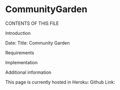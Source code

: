 # CommunityGarden
CONTENTS OF THIS FILE

Introduction


Date: 
Title: Community Garden

Requirements


Implementation


Additional information

This page is currently hosted in Heroku: 
Github Link: 
